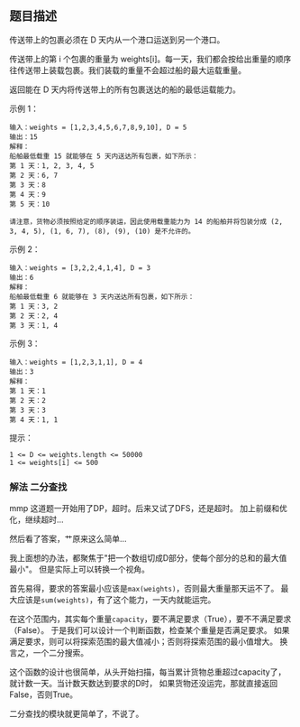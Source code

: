 ## 题目描述
传送带上的包裹必须在 D 天内从一个港口运送到另一个港口。

传送带上的第 i 个包裹的重量为 weights[i]。每一天，我们都会按给出重量的顺序往传送带上装载包裹。我们装载的重量不会超过船的最大运载重量。

返回能在 D 天内将传送带上的所有包裹送达的船的最低运载能力。

示例 1：
```
输入：weights = [1,2,3,4,5,6,7,8,9,10], D = 5
输出：15
解释：
船舶最低载重 15 就能够在 5 天内送达所有包裹，如下所示：
第 1 天：1, 2, 3, 4, 5
第 2 天：6, 7
第 3 天：8
第 4 天：9
第 5 天：10

请注意，货物必须按照给定的顺序装运，因此使用载重能力为 14 的船舶并将包装分成 (2, 3, 4, 5), (1, 6, 7), (8), (9), (10) 是不允许的。 
```
示例 2：
```
输入：weights = [3,2,2,4,1,4], D = 3
输出：6
解释：
船舶最低载重 6 就能够在 3 天内送达所有包裹，如下所示：
第 1 天：3, 2
第 2 天：2, 4
第 3 天：1, 4
```
示例 3：
```
输入：weights = [1,2,3,1,1], D = 4
输出：3
解释：
第 1 天：1
第 2 天：2
第 3 天：3
第 4 天：1, 1
```

提示：
```
1 <= D <= weights.length <= 50000
1 <= weights[i] <= 500
```

### 解法 二分查找
mmp 这道题一开始用了DP，超时。后来又试了DFS，还是超时。
加上前缀和优化，继续超时…

然后看了答案，艹原来这么简单…

我上面想的办法，都聚焦于"把一个数组切成D部分，使每个部分的总和的最大值最小"。
但是实际上可以转换一个视角。

首先易得，要求的答案最小应该是`max(weights)`，否则最大重量那天运不了。
最大应该是`sum(weights)`，有了这个能力，一天内就能运完。

在这个范围内，其实每个重量`capacity`，要不满足要求（True），要不不满足要求（False）。
于是我们可以设计一个判断函数，检查某个重量是否满足要求。
如果满足要求，则可以将探索范围的最大值减小；否则将探索范围的最小值增大。
换言之，一个二分搜索。

这个函数的设计也很简单，从头开始扫描，每当累计货物总重超过capacity了，就计数一天。当计数天数达到要求的D时，
如果货物还没运完，那就直接返回False，否则True。

二分查找的模块就更简单了，不说了。